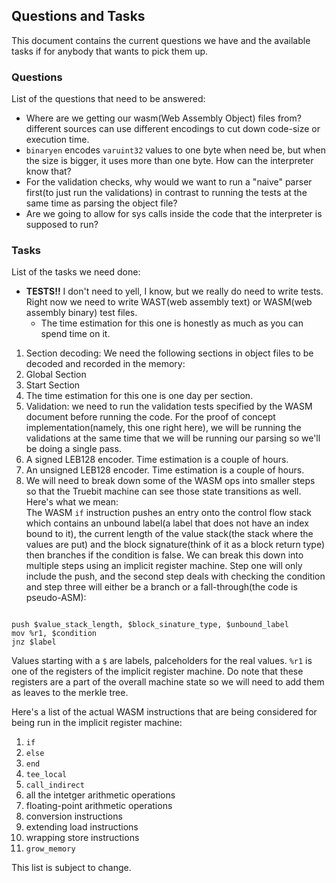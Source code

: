 ## Questions and Tasks

This document contains the current questions we have and the available tasks if for anybody that wants to pick them up.<br/>

### Questions
List of the questions that need to be answered:<br/>
* Where are we getting our wasm(Web Assembly Object) files from? different sources can use different encodings to cut down code-size or execution time.<br/>
* `binaryen` encodes `varuint32` values to one byte when need be, but when the size is bigger, it uses more than one byte. How can the interpreter know that?<br/>
* For the validation checks, why would we want to run a "naive" parser first(to just run the validations) in contrast to running the tests at the same time as parsing the object file?<br/>
* Are we going to allow for sys calls inside the code that the interpreter is supposed to run?<br/>

### Tasks
List of the tasks we need done:<br/>

* **TESTS!!** I don't need to yell, I know, but we really do need to write tests. Right now we need to write WAST(web assembly text) or WASM(web assembly binary) test files.<br/>
  * The time estimation for this one is honestly as much as you can spend time on it.<br/>
1. Section decoding: We need the following sections in object files to be decoded and recorded in the memory:<br/>
  5. Global Section
  6. Start Section
  8. The time estimation for this one is one day per section.<br/>
2. Validation: we need to run the validation tests specified by the WASM document before running the code. For the proof of concept implementation(namely, this one right here), we will be running the validations at the same time that we will be running our parsing so we'll be doing a single pass.<br/>
3. A signed LEB128 encoder. Time estimation is a couple of hours.<br/>
4. An unsigned LEB128 encoder. Time estimation is a couple of hours.<br/>
5. We will need to break down some of the WASM ops into smaller steps so that the Truebit machine can see those state transitions as well. Here's what we mean:<br/>
The WASM `if` instruction pushes an entry onto the control flow stack which contains an unbound label(a label that does not have an index bound to it), the current length of the value stack(the stack where the values are put) and the block signature(think of it as a block return type) then branches if the condition is false. We can break this down into multiple steps using an implicit register machine. Step one will only include the push, and the second step deals with checking the condition and step three will either be a branch or a fall-through(the code is pseudo-ASM):<br/>

  ```ASM

  push $value_stack_length, $block_sinature_type, $unbound_label
  mov %r1, $condition
  jnz $label

  ```
  Values starting with a `$` are labels, palceholders for the real values. `%r1` is one of the registers of the implicit register machine. Do note that these registers are a part of the overall machine state so we will need to add them as leaves to the merkle tree.<br/>

  Here's a list of the actual WASM instructions that are being considered for being run in the implicit register machine:<br/>
  1. `if`
  2. `else`
  3. `end`
  4. `tee_local`
  5. `call_indirect`
  6. all the intetger arithmetic operations
  7. floating-point arithmetic operations
  8. conversion instructions
  9. extending load instructions
  10. wrapping store instructions
  11. `grow_memory`

  This list is subject to change.<br/>
